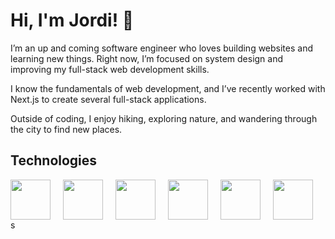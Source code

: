 # Hi, I'm Jordi! 👋

I’m an up and coming software engineer who loves building websites and learning new things.
Right now, I’m focused on system design and improving my full-stack web development skills.

I know the fundamentals of web development, and I’ve recently worked with Next.js to create several full-stack applications.

Outside of coding, I enjoy hiking, exploring nature, and wandering through the city to find new places.

## Technologies
<div style="display: flex; gap: 20px; align-items: center;">
  <img src="https://cdn.jsdelivr.net/gh/devicons/devicon@latest/icons/nextjs/nextjs-original.svg" width="64" height="64" />
  <img src="https://cdn.jsdelivr.net/gh/devicons/devicon@latest/icons/react/react-original.svg" width="64" height="64" />
  <img src="https://cdn.jsdelivr.net/gh/devicons/devicon@latest/icons/nodejs/nodejs-original-wordmark.svg" width="64" height="64" />
  <img src="https://cdn.jsdelivr.net/gh/devicons/devicon@latest/icons/javascript/javascript-original.svg" width="64" height="64" />
  <img src="https://cdn.jsdelivr.net/gh/devicons/devicon@latest/icons/express/express-original.svg" width="64" height="64" />
  <img src="https://cdn.jsdelivr.net/gh/devicons/devicon@latest/icons/amazonwebservices/amazonwebservices-original-wordmark.svg" width="64" height="64" />
</div>s
